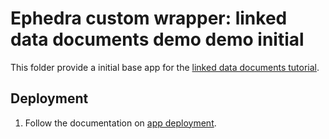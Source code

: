 # Ephedra custom wrapper: linked data documents demo demo initial

This folder provide a initial base app for the [linked data documents tutorial](../../tutorials/dblp/dblp.md).

## Deployment

1. Follow the documentation on [app deployment](../../tutorials/deployment/deployment.md).



